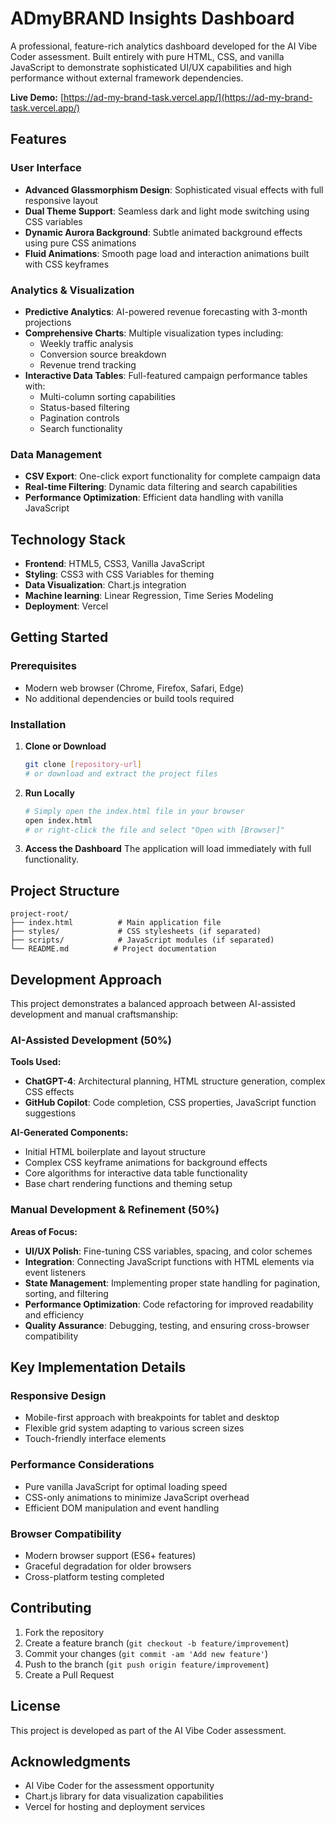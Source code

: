 # ADmyBRAND Insights Dashboard

A professional, feature-rich analytics dashboard developed for the AI Vibe Coder assessment. Built entirely with pure HTML, CSS, and vanilla JavaScript to demonstrate sophisticated UI/UX capabilities and high performance without external framework dependencies.

**Live Demo:** [https://ad-my-brand-task.vercel.app/](https://ad-my-brand-task.vercel.app/)

## Features

### User Interface
- **Advanced Glassmorphism Design**: Sophisticated visual effects with full responsive layout
- **Dual Theme Support**: Seamless dark and light mode switching using CSS variables
- **Dynamic Aurora Background**: Subtle animated background effects using pure CSS animations
- **Fluid Animations**: Smooth page load and interaction animations built with CSS keyframes

### Analytics & Visualization
- **Predictive Analytics**: AI-powered revenue forecasting with 3-month projections
- **Comprehensive Charts**: Multiple visualization types including:
  - Weekly traffic analysis
  - Conversion source breakdown  
  - Revenue trend tracking
- **Interactive Data Tables**: Full-featured campaign performance tables with:
  - Multi-column sorting capabilities
  - Status-based filtering
  - Pagination controls
  - Search functionality

### Data Management
- **CSV Export**: One-click export functionality for complete campaign data
- **Real-time Filtering**: Dynamic data filtering and search capabilities
- **Performance Optimization**: Efficient data handling with vanilla JavaScript

## Technology Stack

- **Frontend**: HTML5, CSS3, Vanilla JavaScript
- **Styling**: CSS3 with CSS Variables for theming
- **Data Visualization**: Chart.js integration
- **Machine learning**: Linear Regression, Time Series Modeling
- **Deployment**: Vercel

## Getting Started

### Prerequisites
- Modern web browser (Chrome, Firefox, Safari, Edge)
- No additional dependencies or build tools required

### Installation

1. **Clone or Download**
   ```bash
   git clone [repository-url]
   # or download and extract the project files
   ```

2. **Run Locally**
   ```bash
   # Simply open the index.html file in your browser
   open index.html
   # or right-click the file and select "Open with [Browser]"
   ```

3. **Access the Dashboard**
   The application will load immediately with full functionality.

## Project Structure

```
project-root/
├── index.html          # Main application file
├── styles/             # CSS stylesheets (if separated)
├── scripts/            # JavaScript modules (if separated)
└── README.md          # Project documentation
```

## Development Approach

This project demonstrates a balanced approach between AI-assisted development and manual craftsmanship:

### AI-Assisted Development (50%)
**Tools Used:**
- **ChatGPT-4**: Architectural planning, HTML structure generation, complex CSS effects
- **GitHub Copilot**: Code completion, CSS properties, JavaScript function suggestions

**AI-Generated Components:**
- Initial HTML boilerplate and layout structure
- Complex CSS keyframe animations for background effects
- Core algorithms for interactive data table functionality
- Base chart rendering functions and theming setup

### Manual Development & Refinement (50%)
**Areas of Focus:**
- **UI/UX Polish**: Fine-tuning CSS variables, spacing, and color schemes
- **Integration**: Connecting JavaScript functions with HTML elements via event listeners
- **State Management**: Implementing proper state handling for pagination, sorting, and filtering
- **Performance Optimization**: Code refactoring for improved readability and efficiency
- **Quality Assurance**: Debugging, testing, and ensuring cross-browser compatibility

## Key Implementation Details

### Responsive Design
- Mobile-first approach with breakpoints for tablet and desktop
- Flexible grid system adapting to various screen sizes
- Touch-friendly interface elements

### Performance Considerations
- Pure vanilla JavaScript for optimal loading speed
- CSS-only animations to minimize JavaScript overhead
- Efficient DOM manipulation and event handling

### Browser Compatibility
- Modern browser support (ES6+ features)
- Graceful degradation for older browsers
- Cross-platform testing completed

## Contributing

1. Fork the repository
2. Create a feature branch (`git checkout -b feature/improvement`)
3. Commit your changes (`git commit -am 'Add new feature'`)
4. Push to the branch (`git push origin feature/improvement`)
5. Create a Pull Request

## License

This project is developed as part of the AI Vibe Coder assessment.

## Acknowledgments

- AI Vibe Coder for the assessment opportunity
- Chart.js library for data visualization capabilities
- Vercel for hosting and deployment services
